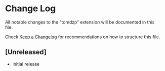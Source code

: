 # Change Log

All notable changes to the "tomdzp" extension will be documented in this file.

Check [Keep a Changelog](http://keepachangelog.com/) for recommendations on how to structure this file.

## [Unreleased]

- Initial release
